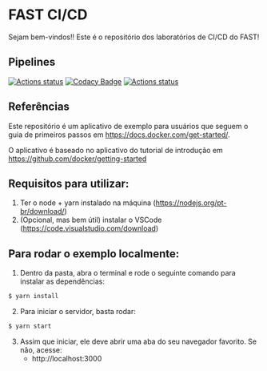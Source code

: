 # FAST CI/CD

Sejam bem-vindos!! Este é o repositório dos laboratórios de CI/CD do FAST!

## Pipelines

[![Actions status](https://github.com/HardSource/fast-ci/actions/workflows/ci.yml/badge.svg)](https://github.com/HardSource/fast-ci/actions/workflows/ci.yml)
[![Codacy Badge](https://app.codacy.com/project/badge/Grade/166f2da2726f417f96877ff592082837)](https://app.codacy.com/gh/HardSource/fast-ci/dashboard?utm_source=gh&utm_medium=referral&utm_content=&utm_campaign=Badge_grade)
[![Actions status](https://github.com/HardSource/fast-ci/actions/workflows/cd.yml/badge.svg)](https://github.com/HardSource/fast-ci/actions/workflows/cd.yml)

## Referências

Este repositório é um aplicativo de exemplo para usuários que seguem o guia de primeiros passos em https://docs.docker.com/get-started/.

O aplicativo é baseado no aplicativo do tutorial de introdução em https://github.com/docker/getting-started


## Requisitos para utilizar:
1. Ter o node + yarn instalado na máquina (https://nodejs.org/pt-br/download/)
2. (Opcional, mas bem útil) instalar o VSCode (https://code.visualstudio.com/download)

## Para rodar o exemplo localmente:
1. Dentro da pasta, abra o terminal e rode o seguinte comando para instalar as dependências:
```bash
$ yarn install
```

2. Para iniciar o servidor, basta rodar:

```bash
$ yarn start
```

3. Assim que iniciar, ele deve abrir uma aba do seu navegador favorito. Se não, acesse:
   * http://localhost:3000
